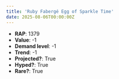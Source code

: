 ```yaml
---
title: 'Ruby Fabergé Egg of Sparkle Time'
date: 2025-08-06T00:00:00Z
---
```

- **RAP**: 1379
- **Value**: -1
- **Demand level**: -1
- **Trend**: -1
- **Projected?**: True
- **Hyped?**: True
- **Rare?**: True
